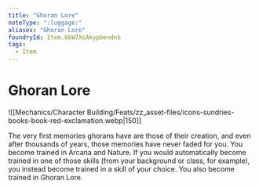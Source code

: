 ```yaml
---
title: "Ghoran Lore"
noteType: ":luggage:"
aliases: "Ghoran Lore"
foundryId: Item.86W7XsAkypbendnb
tags:
  - Item
---
```


# Ghoran Lore
![[Mechanics/Character Building/Feats/zz_asset-files/icons-sundries-books-book-red-exclamation.webp|150]]

The very first memories ghorans have are those of their creation, and even after thousands of years, those memories have never faded for you. You become trained in Arcana and Nature. If you would automatically become trained in one of those skills (from your background or class, for example), you instead become trained in a skill of your choice. You also become trained in Ghoran Lore.
